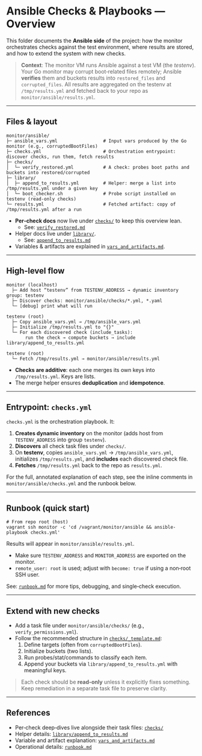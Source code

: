 # Ansible Checks & Playbooks — Overview

This folder documents the **Ansible side** of the project: how the monitor orchestrates checks
against the test environment, where results are stored, and how to extend the system with new
checks.

> **Context**: The monitor VM runs Ansible against a test VM (the *testenv*). Your Go monitor may
> corrupt boot‑related files remotely; Ansible **verifies** them and buckets results into
> `restored_files` and `corrupted_files`. All results are aggregated on the testenv at
> `/tmp/results.yml` and fetched back to your repo as `monitor/ansible/results.yml`.

---

## Files & layout

```
monitor/ansible/
├─ ansible_vars.yml                 # Input vars produced by the Go monitor (e.g., corruptedBootFiles)
├─ checks.yml                       # Orchestration entrypoint: discover checks, run them, fetch results
├─ checks/
│  └─ verify_restored.yml           # A check: probes boot paths and buckets into restored/corrupted
├─ library/
│  ├─ append_to_results.yml         # Helper: merge a list into /tmp/results.yml under a given key
│  └─ boot_checker.sh               # Probe script installed on testenv (read‑only checks)
└─ results.yml                      # Fetched artifact: copy of /tmp/results.yml after a run
```

- **Per‑check docs** now live under [`checks/`](checks/) to keep this overview lean.
  - See: [`verify_restored.md`](checks/verify_restored.md)
- Helper docs live under [`library/`](library/).
  - See: [`append_to_results.md`](library/append_to_results.md)
- Variables & artifacts are explained in [`vars_and_artifacts.md`](vars_and_artifacts.md).

---

## High‑level flow

```
monitor (localhost)
  ├─ Add host “testenv” from TESTENV_ADDRESS → dynamic inventory group: testenv
  ├─ Discover checks: monitor/ansible/checks/*.yml, *.yaml
  └─ [debug] print what will run

testenv (root)
  ├─ Copy ansible_vars.yml → /tmp/ansible_vars.yml
  ├─ Initialize /tmp/results.yml to "{}"
  └─ For each discovered check (include_tasks):
       run the check → compute buckets → include library/append_to_results.yml

testenv (root)
  └─ Fetch /tmp/results.yml → monitor/ansible/results.yml
```

- **Checks are additive**: each one merges its own keys into `/tmp/results.yml`. Keys are lists.
- The merge helper ensures **deduplication** and **idempotence**.

---

## Entrypoint: `checks.yml`

`checks.yml` is the orchestration playbook. It:

1. **Creates dynamic inventory** on the monitor (adds host from `TESTENV_ADDRESS` into group `testenv`).
2. **Discovers** all check task files under `checks/`.
3. On **testenv**, copies `ansible_vars.yml` → `/tmp/ansible_vars.yml`, initializes `/tmp/results.yml`, and
   **includes** each discovered check file.
4. **Fetches** `/tmp/results.yml` back to the repo as `results.yml`.

For the full, annotated explanation of each step, see the inline comments in
`monitor/ansible/checks.yml` and the runbook below.

---

## Runbook (quick start)

```
# From repo root (host)
vagrant ssh monitor -c 'cd /vagrant/monitor/ansible && ansible-playbook checks.yml'
```

Results will appear in `monitor/ansible/results.yml`.

- Make sure `TESTENV_ADDRESS` and `MONITOR_ADDRESS` are exported on the monitor.
- `remote_user: root` is used; adjust with `become: true` if using a non‑root SSH user.

See: [`runbook.md`](runbook.md) for more tips, debugging, and single‑check execution.

---

## Extend with new checks

- Add a task file under `monitor/ansible/checks/` (e.g., `verify_permissions.yml`).
- Follow the recommended structure in [`checks/_template.md`](checks/_template.md):
  1. Define targets (often from `corruptedBootFiles`).
  2. Initialize buckets (two lists).
  3. Run probes/stat/commands to classify each item.
  4. Append your buckets via `library/append_to_results.yml` with meaningful keys.

> Each check should be **read‑only** unless it explicitly fixes something. Keep remediation in a
> separate task file to preserve clarity.

---

## References

- Per‑check deep‑dives live alongside their task files: [`checks/`](checks/)
- Helper details: [`library/append_to_results.md`](library/append_to_results.md)
- Variable and artifact explanation: [`vars_and_artifacts.md`](vars_and_artifacts.md)
- Operational details: [`runbook.md`](runbook.md)
